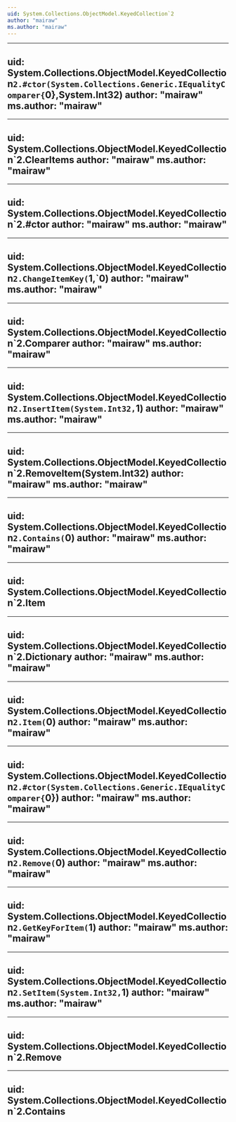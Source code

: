 ```yaml
---
uid: System.Collections.ObjectModel.KeyedCollection`2
author: "mairaw"
ms.author: "mairaw"
---
```


---
uid: System.Collections.ObjectModel.KeyedCollection`2.#ctor(System.Collections.Generic.IEqualityComparer{`0},System.Int32)
author: "mairaw"
ms.author: "mairaw"
---

---
uid: System.Collections.ObjectModel.KeyedCollection`2.ClearItems
author: "mairaw"
ms.author: "mairaw"
---

---
uid: System.Collections.ObjectModel.KeyedCollection`2.#ctor
author: "mairaw"
ms.author: "mairaw"
---

---
uid: System.Collections.ObjectModel.KeyedCollection`2.ChangeItemKey(`1,`0)
author: "mairaw"
ms.author: "mairaw"
---

---
uid: System.Collections.ObjectModel.KeyedCollection`2.Comparer
author: "mairaw"
ms.author: "mairaw"
---

---
uid: System.Collections.ObjectModel.KeyedCollection`2.InsertItem(System.Int32,`1)
author: "mairaw"
ms.author: "mairaw"
---

---
uid: System.Collections.ObjectModel.KeyedCollection`2.RemoveItem(System.Int32)
author: "mairaw"
ms.author: "mairaw"
---

---
uid: System.Collections.ObjectModel.KeyedCollection`2.Contains(`0)
author: "mairaw"
ms.author: "mairaw"
---

---
uid: System.Collections.ObjectModel.KeyedCollection`2.Item
---

---
uid: System.Collections.ObjectModel.KeyedCollection`2.Dictionary
author: "mairaw"
ms.author: "mairaw"
---

---
uid: System.Collections.ObjectModel.KeyedCollection`2.Item(`0)
author: "mairaw"
ms.author: "mairaw"
---

---
uid: System.Collections.ObjectModel.KeyedCollection`2.#ctor(System.Collections.Generic.IEqualityComparer{`0})
author: "mairaw"
ms.author: "mairaw"
---

---
uid: System.Collections.ObjectModel.KeyedCollection`2.Remove(`0)
author: "mairaw"
ms.author: "mairaw"
---

---
uid: System.Collections.ObjectModel.KeyedCollection`2.GetKeyForItem(`1)
author: "mairaw"
ms.author: "mairaw"
---

---
uid: System.Collections.ObjectModel.KeyedCollection`2.SetItem(System.Int32,`1)
author: "mairaw"
ms.author: "mairaw"
---

---
uid: System.Collections.ObjectModel.KeyedCollection`2.Remove
---

---
uid: System.Collections.ObjectModel.KeyedCollection`2.Contains
---
